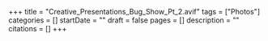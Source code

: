 +++
title = "Creative_Presentations_Bug_Show_Pt_2.avif"
tags = ["Photos"]
categories = []
startDate = ""
draft = false
pages = []
description = ""
citations = []
+++
